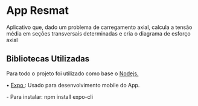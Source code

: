 # App Resmat
Aplicativo que, dado um problema de carregamento axial, calcula a tensão média em seções transversais determinadas e cria o diagrama de esforço axial

<h2> Bibliotecas Utilizadas </h2>

<p>Para todo o projeto foi utilizado como base o <a href= "https://nodejs.org/en/"/> Nodejs.</a></p>

<p> • <a href= "https://expo.io/"/> Expo </a>: Usado para desenvolvimento mobile do App. </p>
<p>   - Para instalar: npm install expo-cli</p>


